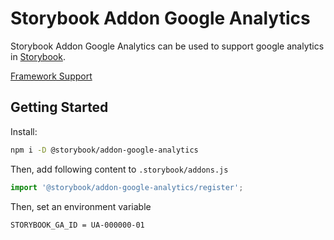 # Storybook Addon Google Analytics

Storybook Addon Google Analytics can be used to support google analytics in [Storybook](https://storybook.js.org).

[Framework Support](https://github.com/storybooks/storybook/blob/master/ADDONS_SUPPORT.md)

## Getting Started

Install:

```sh
npm i -D @storybook/addon-google-analytics
```

Then, add following content to `.storybook/addons.js`

```js
import '@storybook/addon-google-analytics/register';
```

Then, set an environment variable

```
STORYBOOK_GA_ID = UA-000000-01
```
